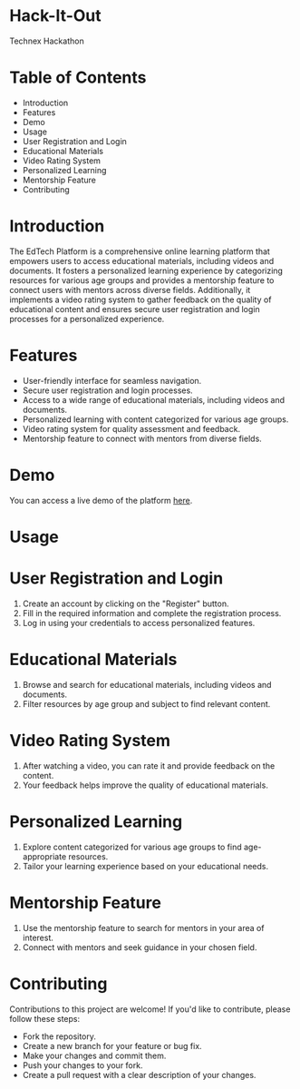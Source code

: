 # Hack-It-Out

Technex Hackathon

# Table of Contents
- Introduction
- Features
- Demo
- Usage
- User Registration and Login
- Educational Materials
- Video Rating System
- Personalized Learning
- Mentorship Feature
- Contributing

# Introduction
The EdTech Platform is a comprehensive online learning platform that empowers users to access educational materials, including videos and documents. It fosters a personalized learning experience by categorizing resources for various age groups and provides a mentorship feature to connect users with mentors across diverse fields. Additionally, it implements a video rating system to gather feedback on the quality of educational content and ensures secure user registration and login processes for a personalized experience.


# Features
- User-friendly interface for seamless navigation.
- Secure user registration and login processes.
- Access to a wide range of educational materials, including videos and documents.
- Personalized learning with content categorized for various age groups.
- Video rating system for quality assessment and feedback.
- Mentorship feature to connect with mentors from diverse fields.

# Demo
You can access a live demo of the platform [here]().



# Usage

# User Registration and Login
1. Create an account by clicking on the "Register" button.
2. Fill in the required information and complete the registration process.
3. Log in using your credentials to access personalized features.
   
# Educational Materials
1. Browse and search for educational materials, including videos and documents.
2. Filter resources by age group and subject to find relevant content.

# Video Rating System
1. After watching a video, you can rate it and provide feedback on the content.
2. Your feedback helps improve the quality of educational materials.

# Personalized Learning
1. Explore content categorized for various age groups to find age-appropriate resources.
2. Tailor your learning experience based on your educational needs.

# Mentorship Feature
1. Use the mentorship feature to search for mentors in your area of interest.
2. Connect with mentors and seek guidance in your chosen field.

# Contributing
Contributions to this project are welcome! If you'd like to contribute, please follow these steps:

- Fork the repository.
- Create a new branch for your feature or bug fix.
- Make your changes and commit them.
- Push your changes to your fork.
- Create a pull request with a clear description of your changes.
